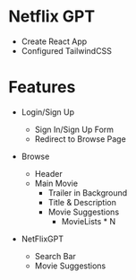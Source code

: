 # Netflix GPT

- Create React App
- Configured TailwindCSS



# Features
- Login/Sign Up
    - Sign In/Sign Up Form
    - Redirect to Browse Page
- Browse
    - Header
    - Main Movie
        - Trailer in Background
        - Title & Description
        - Movie Suggestions
            - MovieLists * N

- NetFlixGPT
    - Search Bar
    - Movie Suggestions


